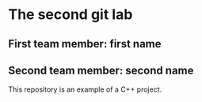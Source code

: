 # The second git lab
## First team member: first name
## Second team member: second name
This repository is an example of a C++ project.
